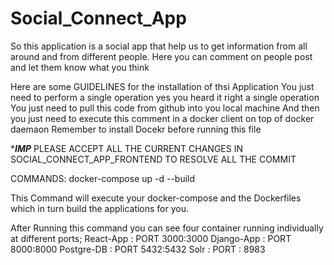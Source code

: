 # Social_Connect_App
So this application is a social app that help us to get information from all around and from different people.
Here you can comment on people post and let them know what you think

Here are some GUIDELINES for the installation of thsi Application
You just need to perform a single operation yes you heard it right a single operation
You just need to pull this code from github into you local machine 
And then you just need to execute this comment in a docker client on top of docker daemaon
Remember to install Docekr before running this file


****IMP***
PLEASE ACCEPT ALL THE CURRENT CHANGES IN SOCIAL_CONNECT_APP_FRONTEND TO RESOLVE ALL THE COMMIT

COMMANDS:
docker-compose up -d --build

This Command will execute your docker-compose and the Dockerfiles which in turn build the applications for you.

After Running this command you can see four container running individually at different ports;
React-App : PORT 3000:3000
Django-App : PORT 8000:8000
Postgre-DB : PORT 5432:5432
Solr : PORT : 8983
